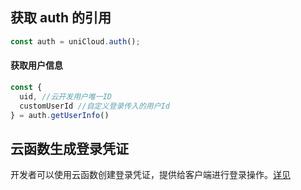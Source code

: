 ## 获取 auth 的引用

```js
const auth = uniCloud.auth();
```

#### 获取用户信息

```js
const {
  uid, //云开发用户唯一ID
  customUserId //自定义登录传入的用户Id
} = auth.getUserInfo()
```

## 云函数生成登录凭证

开发者可以使用云函数创建登录凭证，提供给客户端进行登录操作。[详见](uniCloud/authentication.md#自定义登录)
